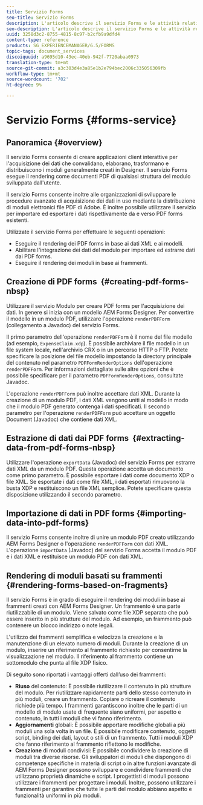 ```yaml
---
title: Servizio Forms
seo-title: Servizio Forms
description: L'articolo descrive il servizio Forms e le attività relative ai moduli che è possibile eseguire utilizzando il servizio Forms.
seo-description: L'articolo descrive il servizio Forms e le attività relative ai moduli che è possibile eseguire utilizzando il servizio Forms.
uuid: 3258d3c2-8755-4815-8c97-b2cfb9a9dfd4
content-type: reference
products: SG_EXPERIENCEMANAGER/6.5/FORMS
topic-tags: document_services
discoiquuid: a9695d10-43ec-40eb-942f-7720abaa0973
translation-type: tm+mt
source-git-commit: a3c303d4e3a85e1b2e794bec2006c335056309fb
workflow-type: tm+mt
source-wordcount: '702'
ht-degree: 9%

---
```



# Servizio Forms {#forms-service}

## Panoramica {#overview}

Il servizio Forms consente di creare applicazioni client interattive per l&#39;acquisizione dei dati che convalidano, elaborano, trasformano e distribuiscono i moduli generalmente creati in Designer. Il servizio Forms esegue il rendering come documenti PDF di qualsiasi struttura del modulo sviluppata dall&#39;utente.

Il servizio Forms consente inoltre alle organizzazioni di sviluppare le procedure avanzate di acquisizione dei dati in uso mediante la distribuzione di moduli elettronici  file PDF di Adobe. È inoltre possibile utilizzare il servizio per importare ed esportare i dati rispettivamente da e verso PDF forms esistenti.

Utilizzate il servizio Forms per effettuare le seguenti operazioni:

* Eseguire il rendering dei PDF forms in base ai dati XML e ai modelli.
* Abilitare l&#39;integrazione dei dati del modulo per importare ed estrarre dati dai PDF forms.
* Eseguire il rendering dei moduli in base ai frammenti.

## Creazione di PDF forms  {#creating-pdf-forms-nbsp}

Utilizzare il servizio Modulo per creare PDF forms per l&#39;acquisizione dei dati. In genere si inizia con un modello  AEM Forms Designer. Per convertire il modello in un modulo PDF, utilizzare l&#39;operazione `renderPDFForm` (collegamento a Javadoc) del servizio Forms.

Il primo parametro dell&#39;operazione `renderPDFForm` è il nome del file modello (ad esempio, `ExpenseClaim.xdp`). È possibile archiviare il file modello in un file system locale, nell&#39;archivio CRX o in un percorso HTTP o FTP. Potete specificare la posizione del file modello impostando la directory principale del contenuto nel parametro `PDFFormRenderOptions` dell&#39;operazione `renderPDFForm`. Per informazioni dettagliate sulle altre opzioni che è possibile specificare per il parametro `PDFFormRenderOptions`, consultate Javadoc.

L&#39;operazione `renderPDFForm` può inoltre accettare dati XML. Durante la creazione di un modulo PDF, i dati XML vengono uniti al modello in modo che il modulo PDF generato contenga i dati specificati. Il secondo parametro per l&#39;operazione `renderPDFForm` può accettare un oggetto Document (Javadoc) che contiene dati XML.

## Estrazione di dati dai PDF forms  {#extracting-data-from-pdf-forms-nbsp}

Utilizzare l&#39;operazione `exportData` (Javadoc) del servizio Forms per estrarre dati XML da un modulo PDF. Questa operazione accetta un documento come primo parametro. È possibile esportare i dati come documento XDP o file XML. Se esportate i dati come file XML, i dati esportati rimuovono la busta XDP e restituiscono un file XML semplice. Potete specificare questa disposizione utilizzando il secondo parametro.

## Importazione di dati in PDF forms {#importing-data-into-pdf-forms}

Il servizio Forms consente inoltre di unire un modulo PDF creato utilizzando  AEM Forms Designer o l&#39;operazione `renderPDFForm` con dati XML. L&#39;operazione `importData` (Javadoc) del servizio Forms accetta il modulo PDF e i dati XML e restituisce un modulo PDF con dati XML.

## Rendering di moduli basati su frammenti {#rendering-forms-based-on-fragments}

Il servizio Forms è in grado di eseguire il rendering dei moduli in base ai frammenti creati con  AEM Forms Designer. Un frammento è una parte riutilizzabile di un modulo. Viene salvato come file XDP separato che può essere inserito in più strutture del modulo. Ad esempio, un frammento può contenere un blocco indirizzo o note legali.

L&#39;utilizzo dei frammenti semplifica e velocizza la creazione e la manutenzione di un elevato numero di moduli. Durante la creazione di un modulo, inserire un riferimento al frammento richiesto per consentirne la visualizzazione nel modulo. Il riferimento al frammento contiene un sottomodulo che punta al file XDP fisico.

Di seguito sono riportati i vantaggi offerti dall’uso dei frammenti:

* **Riuso** del contenuto: È possibile riutilizzare il contenuto in più strutture del modulo. Per riutilizzare rapidamente parti dello stesso contenuto in più moduli, creare un frammento. Copiare o ricreare il contenuto richiede più tempo. I frammenti garantiscono inoltre che le parti di un modello di modulo usate di frequente siano uniformi, per aspetto e contenuto, in tutti i moduli che vi fanno riferimento.
* **Aggiornamenti** globali: È possibile apportare modifiche globali a più moduli una sola volta in un file. È possibile modificare contenuto, oggetti script, binding dei dati, layout o stili di un frammento. Tutti i moduli XDP che fanno riferimento al frammento riflettono le modifiche.
* **Creazione** di moduli condivisi: È possibile condividere la creazione di moduli tra diverse risorse. Gli sviluppatori di moduli che dispongono di competenze specifiche in materia di script o in altre funzioni avanzate di  AEM Forms Designer possono sviluppare e condividere frammenti che utilizzano proprietà dinamiche e script. I progettisti di moduli possono utilizzare i frammenti per progettare i moduli. Inoltre, possono utilizzare i frammenti per garantire che tutte le parti del modulo abbiano aspetto e funzionalità uniformi in più moduli.

